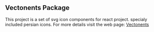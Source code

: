 ## Vectonents Package

This project is a set of svg icon components for react project.
specialy included persian icons. For more details visit the web page: [Vectonents](https://vectonents-web.vercel.app/)
